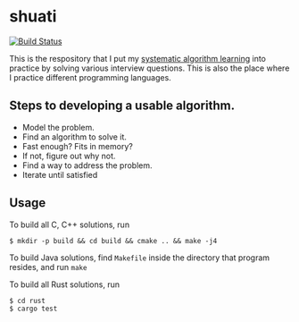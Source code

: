 # shuati

[![Build Status](https://travis-ci.com/xxks-kkk/shuati.svg?branch=master)](https://travis-ci.com/xxks-kkk/shuati)

This is the respository that I put my [systematic algorithm learning](https://github.com/xxks-kkk/algo)
into practice by solving various interview questions. This is also the place where I practice different programming languages.

## Steps to developing a usable algorithm.

- Model the problem.
- Find an algorithm to solve it.
- Fast enough? Fits in memory?
- If not, figure out why not.
- Find a way to address the problem.
- Iterate until satisfied

## Usage

To build all C, C++ solutions, run

``` shell
$ mkdir -p build && cd build && cmake .. && make -j4
```

To build Java solutions, find `Makefile` inside the directory that program resides, and run `make`

To build all Rust solutions, run

``` shell
$ cd rust
$ cargo test
```

